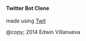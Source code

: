 #### Twitter Bot Clone

made using [Twit](https://github.com/ttezel/twit)

@copy; 2014 Edwin Villanueva